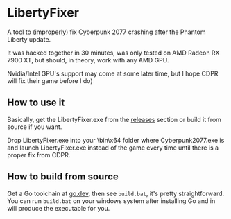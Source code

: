 # LibertyFixer

A tool to (improperly) fix Cyberpunk 2077 crashing after the Phantom Liberty update.

It was hacked together in 30 minutes, was only tested on AMD Radeon RX 7900 XT, 
but should, in theory, work with any AMD GPU. 

Nvidia/Intel GPU's support may come at some later time, but I hope CDPR will fix their game before I do)

## How to use it

Basically, get the LibertyFixer.exe from the [releases](https://github.com/mvasl/LibertyFixer/releases) section or build it from source if you want.

Drop LibertyFixer.exe into your <CP2077 Dir>\bin\x64 folder where Cyberpunk2077.exe is 
and launch LibertyFixer.exe instead of the game every time until there is a proper fix from CDPR. 

## How to build from source

Get a Go toolchain at [go.dev](https://go.dev/dl), then see `build.bat`, it's pretty straightforward.
You can run `build.bat` on your windows system after installing Go and in will produce the executable for you.